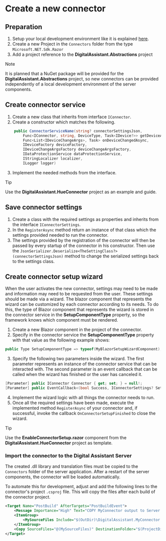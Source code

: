 # Create a new connector

## Preparation

1. Setup your local development environment like it is explained [here](setup-development-environment.md).
2. Create a new Project in the `Connectors` folder from the type `Microsoft.NET.Sdk.Razor`
3. Add a project reference to the **DigitalAssistant.Abstractions** project

> [!NOTE]
> It is planned that a NuGet package will be provided for the **DigitalAssistant.Abstractions** project, so new connectors can be provided independently of a local development environment of the server components.

## Create connector service

1. Create a new class that inherits from interface `IConnector`.
2. Create a constructor which matches the following.

```c#
    public ConnectorServiceName(string? connectorSettingsJson,
        Func<IConnector, string, DeviceType, Task<IDevice?>> getDeviceAsync,
        Func<List<IDeviceChangeArgs>, Task> onDeviceChangedAsync,
        IDeviceFactory deviceFactory,
        IDeviceChangeArgsFactory deviceChangeArgsFactory,
        IDataProtectionService dataProtectionService,
        IStringLocalizer localizer,
        ILogger logger)
```

3. Implement the needed methods from the interface.

> [!Tip]
> Use the **DigitalAssistant.HueConnector** project as an example and guide.

## Save connector settings

1. Create a class with the required settings as properties and inherits from the interface `IConnectorSettings`.
2. In the `RegisterAsync` method return an instance of that class which the settings provided needed to run the connector.
3. The settings provided by the registration of the connector will then be passed by every startup of the connector in his constructor. Then use the `JsonSerializer.Deserialize<TheSettingClass?>(connectorSettingsJson)` method to change the serialized settings back to the settings class.

## Create connector setup wizard

When the user activates the new connector, settings may need to be made and information may need to be requested from the user. These settings should be made via a wizard. The blazor component that represents the wizard can be customized by each connector according to its needs. To do this, the type of Blazor component that represents the wizard is stored in the connector service in the **SetupComponentType** property, so the framework knows which component must be rendered.

1. Create a new Blazor component in the project of the connector.
2. Specify in the connector service the **SetupComponentType** property with that value as the following example shows:

```c#
public Type SetupComponentType => typeof(MyBlazorSetupWizardComponent);
```

3. Specify the following two parameters inside the wizard. The first parameter represents an instance of the connector service that can be interacted with. The second parameter is an event callback that can be called when the wizard has finished or the user has canceled it.

```c#
[Parameter] public IConnector Connector { get; set; } = null!;
[Parameter] public EventCallback<(bool Success, IConnectorSettings? Settings)> OnConnectorSetupFinished { get; set; }
```

4. Implement the wizard logic with all things the connector needs to run.
5. Once all the required settings have been made, execute the implemented method `RegisterAsync` of your connector and, if successful, invoke the callback `OnConnectorSetupFinished` to close the wizard.

> [!Tip]
> Use the **EnableConnectorSetup.razor** component from the **DigitalAssistant.HueConnector** project as template.

### Import the connector to the Digital Assistant Server
The created .dll library and translation files must be copied to the `Connectors` folder of the server application. After a restart of the server components, the connector will be loaded automatically.

To automate this for development, adjust and add the following lines to the connector's project `.csproj` file. This will copy the files after each build of the connector project.

``` xml
<Target Name="PostBuild" AfterTargets="PostBuildEvent">
    <Message Importance="High" Text="COPY MyConnector output to Server output" />
    <ItemGroup>
        <MySourceFiles Include="$(OutDir)\DigitalAssistant.MyConnector.*" />
    </ItemGroup>
    <Copy SourceFiles="@(MySourceFiles)" DestinationFolder="$(ProjectDir)..\..\Core\DigitalAssistant.Server\bin\$(Configuration)\net8.0\Connectors\MyConnector" />
</Target>
```